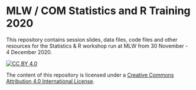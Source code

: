 # MLW / COM Statistics and R Training 2020

This repository contains session slides, data files, code files and other resources for the Statistics & R workshop run at MLW from 30 November - 4 December 2020.


[![CC BY 4.0](https://i.creativecommons.org/l/by/4.0/88x31.png "Creative Commons License")](http://creativecommons.org/licenses/by/4.0/)

The content of this repository is licensed under a [Creative Commons Attribution 4.0 International License](http://creativecommons.org/licenses/by/4.0/).
